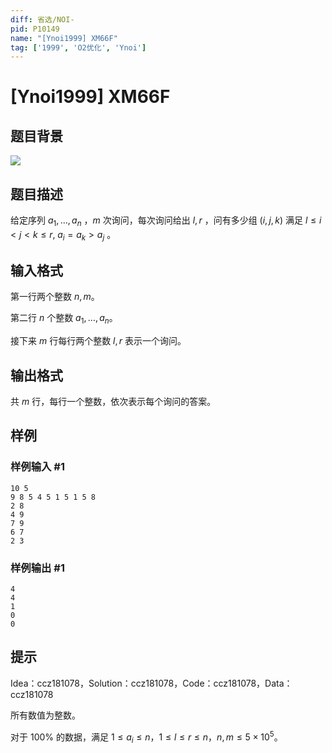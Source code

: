 ```yaml
---
diff: 省选/NOI-
pid: P10149
name: "[Ynoi1999] XM66F"
tag: ['1999', 'O2优化', 'Ynoi']
---
```

# [Ynoi1999] XM66F
## 题目背景

![](https://cdn.luogu.com.cn/upload/image_hosting/f05zotfr.png)
## 题目描述

给定序列 $a_1,\dots,a_n$ ，$m$ 次询问，每次询问给出 $l,r$ ，问有多少组 $(i,j,k)$ 满足 $l\le i<j<k\le r,\;a_i=a_k>a_j$ 。
## 输入格式

第一行两个整数 $n,m$。

第二行 $n$ 个整数 $a_1,\dots,a_n$。

接下来 $m$ 行每行两个整数 $l,r$ 表示一个询问。
## 输出格式

共 $m$ 行，每行一个整数，依次表示每个询问的答案。
## 样例

### 样例输入 #1
```
10 5
9 8 5 4 5 1 5 1 5 8
2 8
4 9
7 9
6 7
2 3
```
### 样例输出 #1
```
4
4
1
0
0
```
## 提示

Idea：ccz181078，Solution：ccz181078，Code：ccz181078，Data：ccz181078

所有数值为整数。

对于 $100\%$ 的数据，满足 $1\le a_i\le n$，$1\le l\le r\le n$，$n,m\le 5\times 10^5$。


